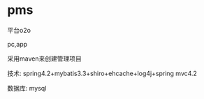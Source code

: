 # pms

平台o2o

pc,app

采用maven来创建管理项目

技术: spring4.2+mybatis3.3+shiro+ehcache+log4j+spring mvc4.2

数据库: mysql
